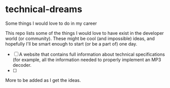 # technical-dreams
Some things I would love to do in my career

This repo lists some of the things I would love to have exist in the developer world (or community). These might be cool (and impossible) ideas, and hopefully I'll be smart enough to start (or be a part of) one day.

- [ ] A website that contains full information about technical specifications (for example, all the information needed to properly implement an MP3 decoder.
- [ ] 

More to be added as I get the ideas.
